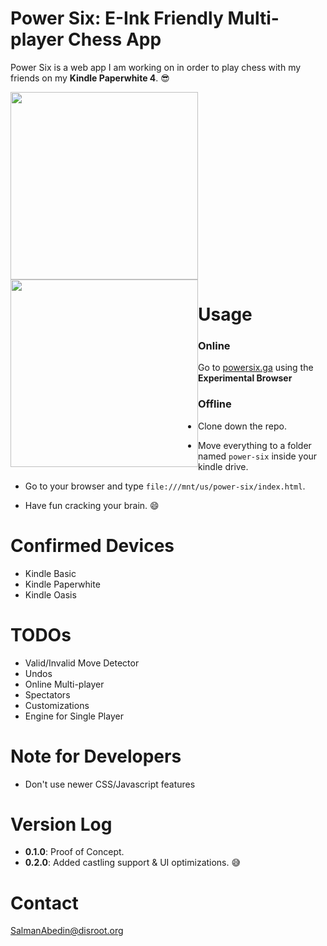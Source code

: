# Power Six: E-Ink Friendly Multi-player Chess App

Power Six is a web app I am working on in order to play chess with my friends on my **Kindle Paperwhite 4**. 😎

<img src="https://gitlab.com/salman-abedin/assets/-/raw/master/power-six-1.png" width="300"> <img src="https://gitlab.com/salman-abedin/assets/-/raw/master/power-six-2.png" width="300" style="float: left;">

# Usage

### Online

Go to [powersix.ga](https://powersix.ga) using the **Experimental Browser**

### Offline

-  Clone down the repo.

-  Move everything to a folder named `power-six` inside your kindle drive.

-  Go to your browser and type `file:///mnt/us/power-six/index.html`.

-  Have fun cracking your brain. 😄


# Confirmed Devices

-  Kindle Basic
-  Kindle Paperwhite
-  Kindle Oasis

# TODOs

-  Valid/Invalid Move Detector
-  Undos
-  Online Multi-player
-  Spectators
-  Customizations
-  Engine for Single Player

# Note for Developers

-  Don't use newer CSS/Javascript features

# Version Log

-  **0.1.0**: Proof of Concept.
-  **0.2.0**: Added castling support & UI optimizations. 😅

# Contact

SalmanAbedin@disroot.org
